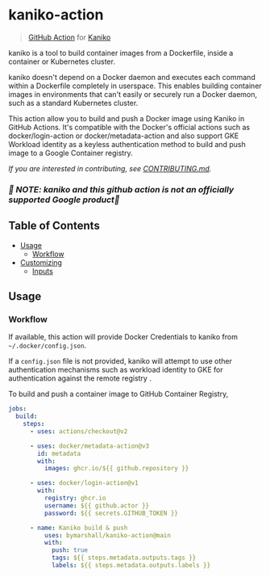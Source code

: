 # kaniko-action 

> [GitHub Action](https://github.com/features/actions) for [Kaniko](https://github.com/GoogleContainerTools/kaniko)


kaniko is a tool to build container images from a Dockerfile, inside a container or Kubernetes cluster.

kaniko doesn't depend on a Docker daemon and executes each command within a Dockerfile completely in userspace.
This enables building container images in environments that can't easily or securely run a Docker daemon, such as a standard Kubernetes cluster.

This action allow you to build and push a Docker image using Kaniko in GitHub Actions. It's compatible with the Docker's official actions such as docker/login-action or docker/metadata-action and also support GKE Workload identity as a keyless authentication method to build and push image to a Google Container registry.

_If you are interested in contributing, see [CONTRIBUTING.md](CONTRIBUTING.md)._

### _🚨 NOTE: kaniko and this github action is not an officially supported Google product🚨_


## Table of Contents

- [Usage](#usage)
  - [Workflow](#workflow)
- [Customizing](#customizing)
  - [Inputs](#inputs)

## Usage

### Workflow

If available, this action will provide Docker Credentials to kaniko from `~/.docker/config.json`. 

If a `config.json` file is not provided, kaniko will attempt to use other authentication mechanisms such as workload identity to GKE for authentication against the remote registry .

To build and push a container image to GitHub Container Registry,

```yaml
jobs:
  build:
    steps:
      - uses: actions/checkout@v2

      - uses: docker/metadata-action@v3
        id: metadata
        with:
          images: ghcr.io/${{ github.repository }}

      - uses: docker/login-action@v1
        with:
          registry: ghcr.io
          username: ${{ github.actor }}
          password: ${{ secrets.GITHUB_TOKEN }}

      - name: Kaniko build & push
          uses: bymarshall/kaniko-action@main
          with:
            push: true
            tags: ${{ steps.metadata.outputs.tags }}
            labels: ${{ steps.metadata.outputs.labels }}
```
